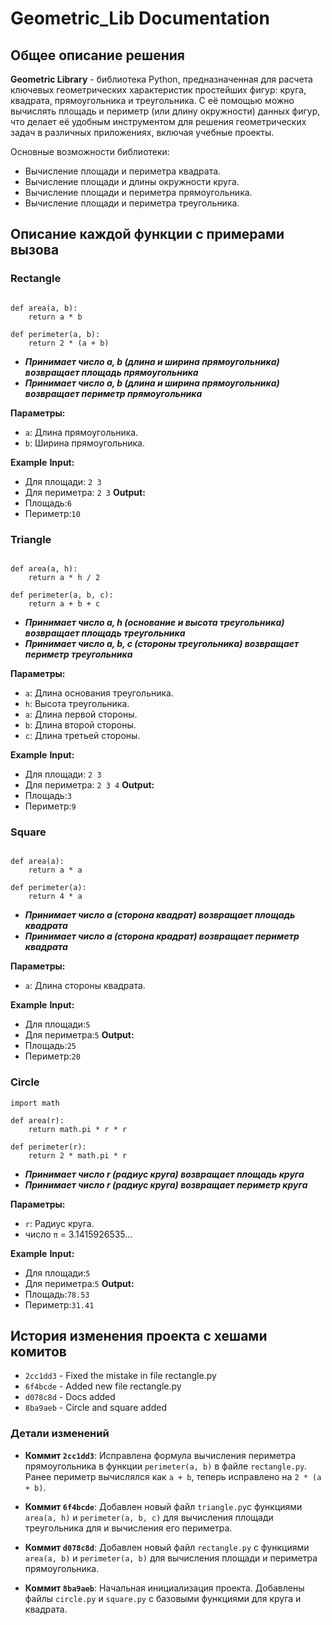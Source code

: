 # Geometric_Lib Documentation

## **Общее описание решения**

**Geometric Library** -  библиотека Python, предназначенная для расчета ключевых геометрических характеристик простейших фигур: круга, квадрата, прямоугольника и треугольника. С её помощью можно вычислять площадь и периметр (или длину окружности) данных фигур, что делает её удобным инструментом для решения геометрических задач в различных приложениях, включая учебные проекты.

Основные возможности библиотеки:

- Вычисление площади и периметра квадрата.
- Вычисление площади и длины окружности круга.
- Вычисление площади и периметра прямоугольника.
- Вычисление площади и периметра треугольника.


## **Описание каждой функции с примерами вызова**

### **Rectangle**
```

def area(a, b):
    return a * b

def perimeter(a, b):
    return 2 * (a + b)

```

- **_Принимает число a, b (длина и ширина прямоугольника) возвращает площадь прямоугольника_**
- **_Принимает число a, b (длина и ширина прямоугольника) возвращает периметр прямоугольника_**

**Параметры:**

- `a`: Длина прямоугольника.
- `b`: Ширина прямоугольника.

**Example**
**Input:**
- Для площади: `2 3` 
- Для периметра: `2 3`
**Output:**
- Площадь:`6`
- Периметр:`10`

### **Triangle**
```

def area(a, h):
    return a * h / 2

def perimeter(a, b, c):
    return a + b + c

```

- **_Принимает число а, h (основание и высота треугольника) возвращает площадь треугольника_**
- **_Принимает число a, b, c (стороны треугольника) возвращает периметр треугольника_**

**Параметры:**

- `a`: Длина основания треугольника.
- `h`: Высота треугольника.
- `a`: Длина первой стороны.
- `b`: Длина второй стороны.
- `c`: Длина третьей стороны.

**Example**
**Input:** 
- Для площади: `2 3` 
- Для периметра: `2 3 4`
**Output:**
- Площадь:`3`
- Периметр:`9`

### **Square**
```

def area(a):
    return a * a

def perimeter(a):
    return 4 * a

```

- **_Принимает число а (сторона квадрат) возвращает площадь квадрата_**
- **_Принимает число а (сторона крадрат) возвращает периметр квадрата_**

**Параметры:**
- `a`: Длина стороны квадрата.

**Example**
**Input:**
- Для площади:`5` 
- Для периметра:`5`
**Output:** 
- Площадь:`25`
- Периметр:`20`

### **Circle**
```
import math

def area(r):
    return math.pi * r * r

def perimeter(r):
    return 2 * math.pi * r

```

- **_Принимает число r (радиус круга) возвращает площадь круга_**
- **_Принимает число r (радиус круга) возвращает периметр круга_**

**Параметры:**

- `r`: Радиус круга.
- число `π` = 3.1415926535...

**Example**
**Input:**
- Для площади:`5` 
- Для периметра:`5`
**Output:**
- Площадь:`78.53`
- Периметр:`31.41`

## История изменения проекта с хешами комитов

- `2cc1dd3` - Fixed the mistake in file rectangle.py
- `6f4bcde` - Added new file rectangle.py
- `d078c8d` - Docs added
- `8ba9aeb` - Circle and square added

### Детали изменений

- **Коммит `2cc1dd3`**: Исправлена формула вычисления периметра прямоугольника в функции `perimeter(a, b)` в файле `rectangle.py`. Ранее периметр вычислялся как `a + b`, теперь исправлено на `2 * (a + b)`.

- **Коммит `6f4bcde`**: Добавлен новый файл `triangle.py`с функциями `area(a, h)` и `perimeter(a, b, c)` для вычисления площади треугольника для и вычисления его периметра.

- **Коммит `d078c8d`**: Добавлен новый файл `rectangle.py` с функциями `area(a, b)` и `perimeter(a, b)` для вычисления площади и периметра прямоугольника.

- **Коммит `8ba9aeb`**: Начальная инициализация проекта. Добавлены файлы `circle.py` и `square.py` с базовыми функциями для круга и квадрата.